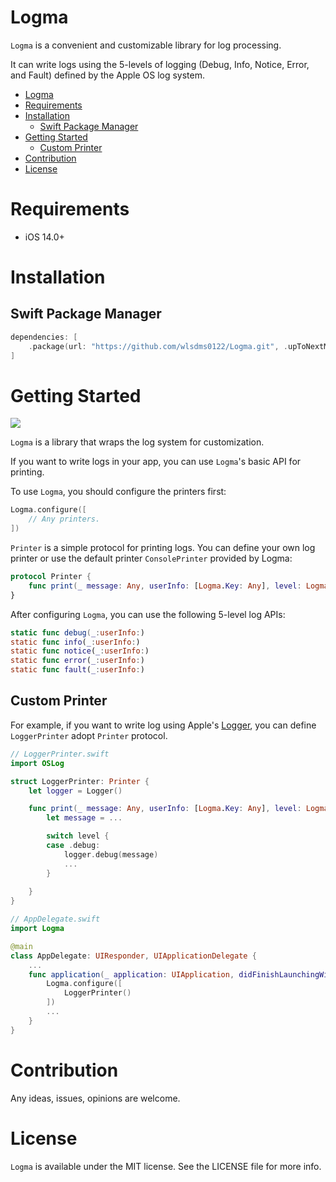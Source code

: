 # Logma

`Logma` is a convenient and customizable library for log processing.

It can write logs using the 5-levels of logging (Debug, Info, Notice, Error, and Fault) defined by the Apple OS log system.

- [Logma](#logma)
- [Requirements](#requirements)
- [Installation](#installation)
  - [Swift Package Manager](#swift-package-manager)
- [Getting Started](#getting-started)
  - [Custom Printer](#custom-printer)
- [Contribution](#contribution)
- [License](#license)

# Requirements
- iOS 14.0+

# Installation
## Swift Package Manager
```swift
dependencies: [
    .package(url: "https://github.com/wlsdms0122/Logma.git", .upToNextMajor("1.2.0"))
]
```

# Getting Started
<image src="https://github.com/wlsdms0122/Logger/assets/11141077/1d69d151-d516-4e95-82ba-d704bb763eaa" />

`Logma` is a library that wraps the log system for customization.

If you want to write logs in your app, you can use `Logma`'s basic API for printing.

To use `Logma`, you should configure the printers first:
```swift
Logma.configure([
    // Any printers.
])
```

`Printer` is a simple protocol for printing logs. You can define your own log printer or use the default printer `ConsolePrinter` provided by Logma:
```swift
protocol Printer {
    func print(_ message: Any, userInfo: [Logma.Key: Any], level: Logma.Level)
}
```

After configuring `Logma`, you can use the following 5-level log APIs:
```swift
static func debug(_:userInfo:)
static func info(_:userInfo:)
static func notice(_:userInfo:)
static func error(_:userInfo:)
static func fault(_:userInfo:)
```

## Custom Printer
For example, if you want to write log using Apple's [Logger](https://developer.apple.com/documentation/os/logger), you can define `LoggerPrinter` adopt `Printer` protocol.
```swift
// LoggerPrinter.swift
import OSLog

struct LoggerPrinter: Printer {
    let logger = Logger()

    func print(_ message: Any, userInfo: [Logma.Key: Any], level: Logma.Level) {
        let message = ...

        switch level {
        case .debug:
            logger.debug(message)
            ...
        }
        
    }
}
```

```swift
// AppDelegate.swift
import Logma

@main
class AppDelegate: UIResponder, UIApplicationDelegate {
    ...
    func application(_ application: UIApplication, didFinishLaunchingWithOptions launchOptions: [UIApplication.LaunchOptionsKey: Any]?) -> Bool {
        Logma.configure([
            LoggerPrinter()
        ])
        ...
    }
}
```

# Contribution
Any ideas, issues, opinions are welcome.

# License
`Logma` is available under the MIT license. See the LICENSE file for more info.
